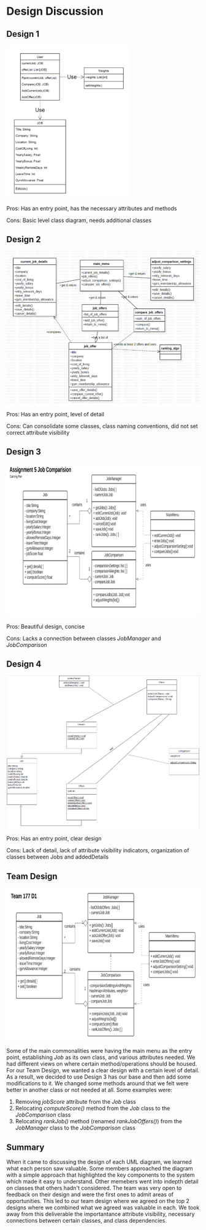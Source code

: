 # Design Discussion


## Design 1 

<img src="./images/design1.PNG" width="323" height="400"> 

Pros: Has an entry point, has the necessary attributes and methods

Cons: Basic level class diagram, needs additional classes  

## Design 2

<img src="./images/design2.PNG" width="573" height="400">

Pros: Has an entry point, level of detail

Cons: Can consolidate some classes, class naming conventions, did not set correct attribute visibility
 

## Design 3 

<img src="./images/design3.PNG" width="826" height="400"> 

Pros: Beautiful design, concise

Cons: Lacks a connection between classes *JobManager* and *JobComparison*  

## Design 4

<img src="./images/design4.PNG" width="519" height="400">

Pros: Has an entry point, clear design

Cons: Lack of detail, lack of attribute visibility indicators, organization of classes between Jobs and addedDetails 

## Team Design
<img src="./images/design5.PNG" width="770" height="400"> 

Some of the main commonalities were having the main menu as the entry point, establishing *Job* as its own class, and various attributes needed. We had different views on where certain method/operations should be housed. For our Team Design, we wanted a clear design with a certain level of detail. As a result, we decided to use Design 3 has our base and then add some modifications to it. We changed some methods around that we felt were better in another class or not needed at all. Some examples were:
1. Removing *jobScore* attribute from the *Job* class
2. Relocating *computeScore()* method from the *Job* class to the *JobComparison* class
3. Relocating *rankJob()* method (renamed *rankJobOffers()*) from the *JobManager* class to the *JobComparison* class 


## Summary
When it came to discussing the design of each UML diagram, we learned what each person saw valuable.  Some members approached the diagram with a simple approach that highlighted the key components to the system which made it easy to understand.  Other memebers went into indepth detail on classes that others hadn't considered.  The team was very open to feedback on their design and were the first ones to admit areas of opportunities.  This led to our team design where we agreed on the top 2 designs where we combined what we agreed was valuable in each.  We took away from this deliverable the importantance attribute visibility, necessary connections between certain classes, and class dependencies.